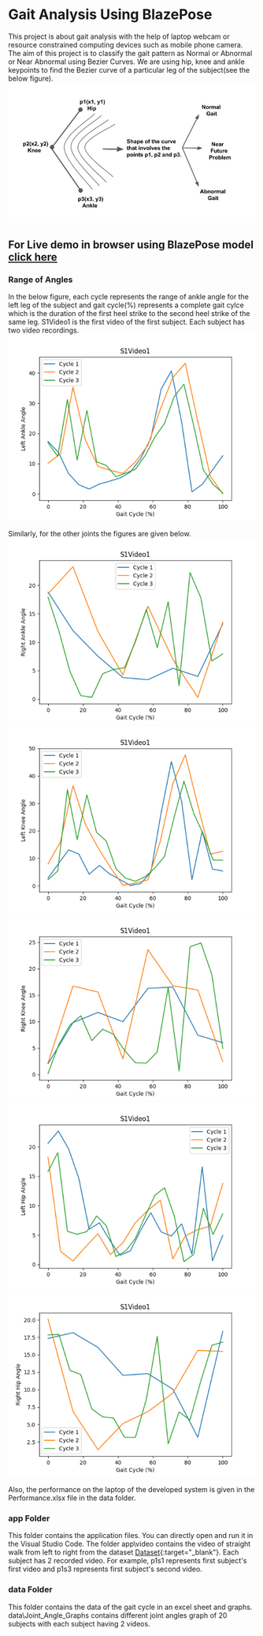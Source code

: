 # Gait Analysis Using BlazePose
This project is about gait analysis with the help of laptop webcam or resource constrained computing devices such as mobile phone camera. The aim of this project is to classify the gait pattern as Normal or Abnormal or Near Abnormal using Bezier Curves. We are using hip, knee and ankle keypoints to find the Bezier curve of a particular leg of the subject(see the below figure).
![Idea](hypo.jpg)

## For Live demo in browser using BlazePose model [click here](https://github.com/Shaan0123/Gait_Analysis_Using_BlazePose/tree/main/app/Camera/Blaze-Pose2D_C_Bezier_Offline/)

### Range of Angles
In the below figure, each cycle represents the range of ankle angle for the left leg of the subject and gait cycle(%) represents a complete gait cylce which is the duration of the first heel strike to the second heel strike of the same leg. S1Video1 is the first video of the first subject. Each subject has two video recordings.
![Left Ankle](data\Joint_Angle_Graphs\Subject1_Video1\Left_Ankle.png)  

Similarly, for the other joints the figures are given below. 
![Right Ankle](data\Joint_Angle_Graphs\Subject1_Video1\Right_Ankle.png)
![Left Knee](data\Joint_Angle_Graphs\Subject1_Video1\Left_Knee.png)
![Right Knee](data\Joint_Angle_Graphs\Subject1_Video1\Right_Knee.png)
![Left Hip](data\Joint_Angle_Graphs\Subject1_Video1\Left_Hip.png)
![Right Hip](data\Joint_Angle_Graphs\Subject1_Video1\Right_Hip.png)

Also, the performance on the laptop of the developed system is given in the Performance.xlsx file in the data folder.

### app Folder
This folder contains the application files. You can directly open and run it in the Visual Studio Code. The folder app\video contains the video of straight walk from left to right from the dataset [Dataset](https://link.springer.com/article/10.1007/s11042-019-07945-y){:target="_blank"}. Each subject has 2 recorded video. For example, p1s1 represents first subject's first video and p1s3 represents first subject's second video.

### data Folder 
This folder contains the data of the gait cycle in an excel sheet and graphs. data\Joint_Angle_Graphs contains different joint angles graph of 20 subjects with each subject having 2 videos. 

